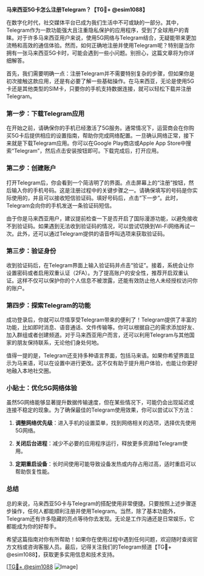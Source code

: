 **马来西亚5G卡怎么注册Telegram？【TG💪+ @esim1088】**

在数字化时代，社交媒体平台已成为我们生活中不可或缺的一部分。其中，Telegram作为一款功能强大且注重隐私保护的应用程序，受到了全球用户的青睐。对于许多马来西亚用户来说，使用5G网络与Telegram结合，无疑能带来更加流畅和高效的通信体验。然而，如何正确地注册并使用Telegram呢？特别是当你拥有一张马来西亚5G卡时，可能会遇到一些小问题。别担心，这篇文章将为你详细解答。

首先，我们需要明确一点：注册Telegram并不需要特别复杂的步骤，但如果你是初次接触这款应用，还是有必要了解一些基础操作。在马来西亚，无论是使用5G卡还是其他类型的SIM卡，只要你的手机支持数据连接，就可以轻松下载并注册Telegram。

### 第一步：下载Telegram应用

在开始之前，请确保你的手机已经激活了5G服务。通常情况下，运营商会在你购买5G卡后提供相应的设置指南，帮助你完成网络配置。一旦确认网络正常，接下来就是下载Telegram应用。你可以在Google Play商店或Apple App Store中搜索“Telegram”，然后点击安装按钮即可。下载完成后，打开应用。

### 第二步：创建账户

打开Telegram后，你会看到一个简洁明了的界面。点击屏幕上的“注册”按钮，然后输入你的手机号码。这是注册过程中的关键步骤之一。请确保填写的号码是你实际使用的，并且可以接收短信验证码。填好号码后，点击“下一步”。此时，Telegram会向你的手机发送一条验证码短信。

由于你是马来西亚用户，建议提前检查一下是否开启了国际漫游功能，以避免接收不到验证码。如果遇到无法收到验证码的情况，可以尝试切换到Wi-Fi网络再试一次。此外，还可以通过Telegram提供的语音呼叫选项来获取验证码。

### 第三步：验证身份

收到验证码后，在Telegram界面上输入验证码并点击“验证”。接着，系统会让你设置密码或者启用双重认证（2FA）。为了提高账户的安全性，推荐开启双重认证。这样不仅可以保护你的个人信息不被泄露，还能有效防止他人未经授权访问你的账户。

### 第四步：探索Telegram的功能

成功登录后，你就可以尽情享受Telegram带来的便利了！Telegram提供了丰富的功能，比如即时消息、语音通话、文件传输等。你可以根据自己的需求添加好友、加入群组或者创建频道。对于马来西亚用户而言，还可以利用Telegram与其他国家的朋友保持联系，无论他们身处何地。

值得一提的是，Telegram还支持多种语言界面，包括马来语。如果你希望界面显示为马来语，可以在设置中进行更改。这不仅有助于提升用户体验，也能让你更好地融入本地社交圈。

### 小贴士：优化5G网络体验

虽然5G网络能够显著提升数据传输速度，但在某些情况下，可能仍会出现延迟或连接不稳定的现象。为了确保最佳的Telegram使用效果，你可以尝试以下方法：

1. **调整网络优先级**：进入手机的设置菜单，找到网络相关的选项，选择优先使用5G网络。
   
2. **关闭后台进程**：减少不必要的应用程序运行，释放更多资源给Telegram使用。
   
3. **定期重启设备**：长时间使用可能导致设备发热或内存占用过高，适时重启可以帮助恢复性能。

### 总结

总的来说，马来西亚5G卡与Telegram的搭配使用非常便捷。只要按照上述步骤逐步操作，任何人都能顺利注册并使用Telegram。当然，除了基本功能外，Telegram还有许多隐藏的亮点等待你去发现。无论是工作沟通还是日常娱乐，它都能成为你的好帮手。

希望这篇指南对你有所帮助！如果你在使用过程中遇到任何问题，欢迎随时查阅官方文档或咨询客服人员。最后，记得关注我们的Telegram频道【TG💪+ @esim1088】，获取更多实用信息和技术支持。

[[TG💪+ @esim1088](https://t.me/s/esim1088) ![Image](https://i.postimg.cc/4NQfJmqS/Snipaste-2025-05-13-00-14-12.png)]